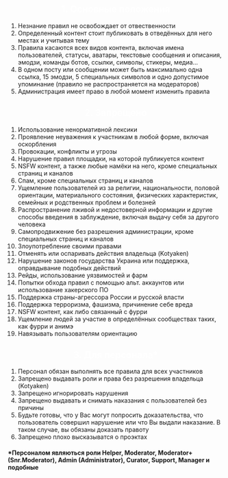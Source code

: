 <!--- Part 1 -->
<h2 style="text-align: center;"><span style="color: #ffffff;">1. Основные положения</span></h2>
<ol>
 	<li>Незнание правил не освобождает от отвественности</li>
 	<li>Определенный контент стоит публиковать в отведённых для него местах и учитывая тему</li>
 	<li>Правила касаются всех видов контента, включая имена пользователей, статусы, аватары, текстовые сообщения и описания, эмодзи, команды ботов, ссылки, символы, стикеры, медиа...</li>
 	<li>В одном посту или сообщении может быть максимально одна ссылка, 15 эмодзи, 5 специальных символов и одно допустимое упоминание (правило не распространяется на модераторов)</li>
 	<li>Администрация имеет право в любой момент изменить правила</li>
</ol>
<!--- Part 2 -->
<h2 style="text-align: center;"><span style="color: #ffffff;">2. Запрещено</span></h2>
<ol>
 	<li>Использование ненормативной лексики</li>
 	<li>Проявление неуважения к участникам в любой форме, включая оскорбления</li>
 	<li>Провокации, конфликты и угрозы</li>
 	<li>Нарушение правил площадки, на которой публикуется контент</li>
 	<li>NSFW контент, а также любые намёки на него, кроме специальных страниц и каналов</li>
 	<li>Спам, кроме специальных страниц и каналов</li>
 	<li>Ущемление пользователей из за религии, национальности, половой ориентации, материального состояния, физических характеристик, семейных и родственных проблем и болезней</li>
 	<li>Распространение лживой и недостоверной информации и другие способы введения в заблуждение, включая выдачу себя за другого человека</li>
 	<li>Самопродвижение без разрешения администрации, кроме специальных страниц и каналов</li>
 	<li>Злоупотребление своими правами</li>
 	<li>Отменять или оспаривать действия владельца (Kotyaken)</li>
 	<li>Нарушение законов государства Украина или поддержка, оправдывание подобных действий</li>
 	<li>Рейды, использование уязвимостей и фарм</li>
 	<li>Попытки обхода правил с помощью альт. аккаунтов или использование хакерского ПО</li>
 	<li>Поддержка страны-агрессора России и русской власти</li>
 	<li>Поддержка терроризма, фашизма, причинение себе вреда</li>
 	<li>NSFW контент, как либо связанный с фурри</li>
 	<li>Ущемление людей за участие в определённых сообществах таких, как фурри и анимэ</li>
 	<li>Навязывать пользователям ориентацию</li>
</ol>
<!--- Part 3 -->
<h2 style="text-align: center;"><span style="color: #ffffff;">3. Для персонала*</span></h2>
<ol>
 	<li>Персонал обязан выполнять все правила для всех участников</li>
 	<li>Запрещено выдавать роли и права без разрешения владельца (Kotyaken)</li>
 	<li>Запрещено игнорировать нарушения</li>
 	<li>Запрещено выдавать и снимать наказания с пользователей без причины</li>
 	<li>Будьте готовы, что у Вас могут попросить доказательства, что пользователь совершил нарушение или что Вы выдали наказание. В таком случае, вы обязаны доказать правоту</li>
 	<li>Запрещено плохо высказыватся о проэктах</li>
</ol>
<h4>*Персоналом являються роли Helper, Moderator, Moderator+ (Snr.Moderator), Admin (Administrator), Curator, Support, Manager и подобные</h4>
